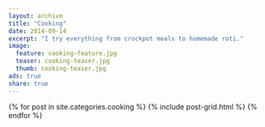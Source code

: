 ```yaml
---
layout: archive
title: "Cooking"
date: 2014-09-14
excerpt: "I try everything from crockpot meals to homemade roti."
image:
  feature: cooking-feature.jpg
  teaser: cooking-teaser.jpg
  thumb: cooking-teaser.jpg
ads: true
share: true
---
```



<div class="tiles">
{% for post in site.categories.cooking %}
  {% include post-grid.html %}
{% endfor %}
</div><!-- /.tiles -->